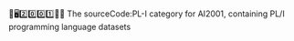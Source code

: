 🧠️🖥️2️⃣️0️⃣️0️⃣️1️⃣️💾️📜️ The sourceCode:PL-I category for AI2001, containing PL/I programming language datasets 
